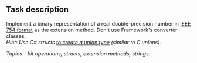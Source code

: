 ## Task description ##

Implement a binary representation of a real double-precision number in [IEEE 754 format](https://en.wikipedia.org/wiki/IEEE_754) as the extension method. Don't use Framework's converter classes.     
*Hint:  Use C# structs [to create a union type](https://docs.microsoft.com/en-us/dotnet/csharp/programming-guide/concepts/attributes/how-to-create-a-c-cpp-union-by-using-attributes) (similar to C unions).*

*Topics - bit operations, structs, extension methods, strings.*